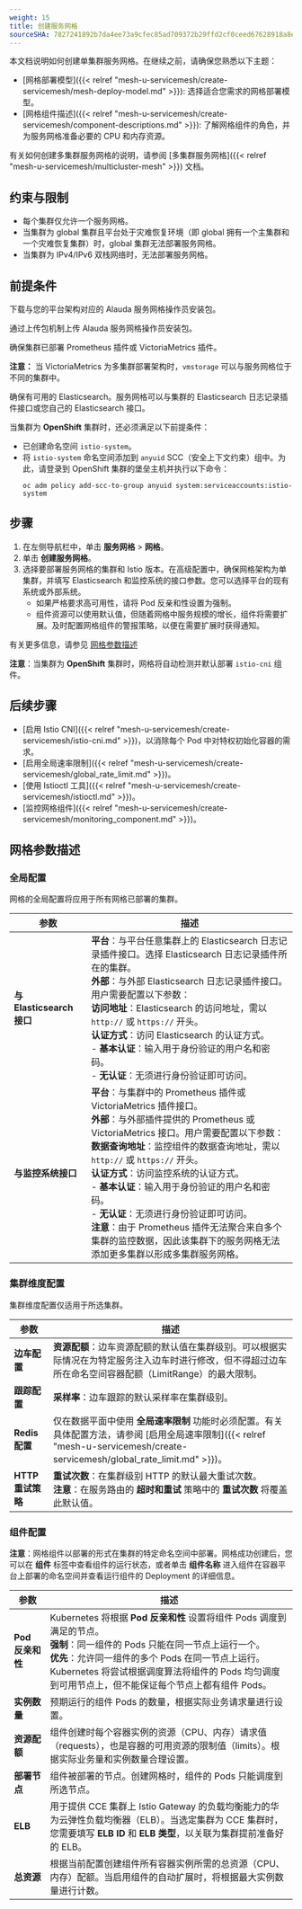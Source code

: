 ```yaml
---
weight: 15
title: 创建服务网格
sourceSHA: 7827241892b7da4ee73a9cfec85ad709372b29ffd2cf0ceed67628918a8e3bb8
---
```


本文档说明如何创建单集群服务网格。在继续之前，请确保您熟悉以下主题：

- \[网格部署模型]\({{< relref "mesh-u-servicemesh/create-servicemesh/mesh-deploy-model.md" >}}): 选择适合您需求的网格部署模型。
- \[网格组件描述]\({{< relref "mesh-u-servicemesh/create-servicemesh/component-descriptions.md" >}}): 了解网格组件的角色，并为服务网格准备必要的 CPU 和内存资源。

有关如何创建多集群服务网格的说明，请参阅 \[多集群服务网格]\({{< relref "mesh-u-servicemesh/multicluster-mesh" >}}) 文档。

## 约束与限制

- 每个集群仅允许一个服务网格。
- 当集群为 global 集群且平台处于灾难恢复环境（即 global 拥有一个主集群和一个灾难恢复集群）时，global 集群无法部署服务网格。
- 当集群为 IPv4/IPv6 双栈网络时，无法部署服务网格。

## 前提条件

下载与您的平台架构对应的 Alauda 服务网格操作员安装包。

通过上传包机制上传 Alauda 服务网格操作员安装包。

确保集群已部署 Prometheus 插件或 VictoriaMetrics 插件。

**注意：** 当 VictoriaMetrics 为多集群部署架构时，`vmstorage` 可以与服务网格位于不同的集群中。

确保有可用的 Elasticsearch。服务网格可以与集群的 Elasticsearch 日志记录插件接口或您自己的 Elasticsearch 接口。

当集群为 **OpenShift** 集群时，还必须满足以下前提条件：

- 已创建命名空间 `istio-system`。
- 将 `istio-system` 命名空间添加到 `anyuid` SCC（安全上下文约束）组中。为此，请登录到 OpenShift 集群的堡垒主机并执行以下命令：
  ```shell
  oc adm policy add-scc-to-group anyuid system:serviceaccounts:istio-system
  ```

## 步骤

1. 在左侧导航栏中，单击 **服务网格** > **网格**。
2. 单击 **创建服务网格**。
3. 选择要部署服务网格的集群和 Istio 版本。在高级配置中，确保网格架构为单集群，并填写 Elasticsearch 和监控系统的接口参数。您可以选择平台的现有系统或外部系统。
   - 如果严格要求高可用性，请将 Pod 反亲和性设置为强制。
   - 组件资源可以使用默认值，但随着网格中服务规模的增长，组件将需要扩展。及时配置网格组件的警报策略，以便在需要扩展时获得通知。

有关更多信息，请参见 [网格参数描述](#mesh_parm_desc)

**注意**：当集群为 **OpenShift** 集群时，网格将自动检测并默认部署 `istio-cni` 组件。

## 后续步骤

- \[启用 Istio CNI]\({{< relref "mesh-u-servicemesh/create-servicemesh/istio-cni.md" >}})，以消除每个 Pod 中对特权初始化容器的需求。
- \[启用全局速率限制]\({{< relref "mesh-u-servicemesh/create-servicemesh/global\_rate\_limit.md" >}})。
- \[使用 Istioctl 工具]\({{< relref "mesh-u-servicemesh/create-servicemesh/istioctl.md" >}})。
- \[监控网格组件]\({{< relref "mesh-u-servicemesh/create-servicemesh/monitoring\_component.md" >}})。

## <span id="mesh_parm_desc">网格参数描述</span>

### 全局配置

网格的全局配置将应用于所有网格已部署的集群。

| 参数                                 | 描述                                                                                                                                                                                                                                                                                                                                                                                                                                                                                                                                                                                                                                                                                                                                                                                                                                        |
| ------------------------------------ | ------------------------------------------------------------------------------------------------------------------------------------------------------------------------------------------------------------------------------------------------------------------------------------------------------------------------------------------------------------------------------------------------------------------------------------------------------------------------------------------------------------------------------------------------------------------------------------------------------------------------------------------------------------------------------------------------------------------------------------------------------------------------------------------------------------------------------------------ |
| **与 Elasticsearch 接口**           | **平台**：与平台任意集群上的 Elasticsearch 日志记录插件接口。选择 Elasticsearch 日志记录插件所在的集群。<br>**外部**：与外部 Elasticsearch 日志记录插件接口。用户需要配置以下参数：<br>**访问地址**：Elasticsearch 的访问地址，需以 `http://` 或 `https://` 开头。<br>**认证方式**：访问 Elasticsearch 的认证方式。<br>- **基本认证**：输入用于身份验证的用户名和密码。<br>- **无认证**：无须进行身份验证即可访问。                                                                                                                                                                                                                                            |
| **与监控系统接口**                   | **平台**：与集群中的 Prometheus 插件或 VictoriaMetrics 插件接口。<br>**外部**：与外部插件提供的 Prometheus 或 VictoriaMetrics 接口。用户需要配置以下参数：<br>**数据查询地址**：监控组件的数据查询地址，需以 `http://` 或 `https://` 开头。<br>**认证方式**：访问监控系统的认证方式。<br>- **基本认证**：输入用于身份验证的用户名和密码。<br>- **无认证**：无须进行身份验证即可访问。<br>**注意**：由于 Prometheus 插件无法聚合来自多个集群的监控数据，因此该集群下的服务网格无法添加更多集群以形成多集群服务网格。 |

### 集群维度配置

集群维度配置仅适用于所选集群。

| 参数                           | 描述                                                                                                                                                                                                                                                                                                     |
| ----------------------------- | --------------------------------------------------------------------------------------------------------------------------------------------------------------------------------------------------------------------------------------------------------------------------------------------------------- |
| **边车配置**                  | **资源配额**：边车资源配额的默认值在集群级别。可以根据实际情况在为特定服务注入边车时进行修改，但不得超过边车所在命名空间容器配额（LimitRange）的最大限制。                                                                                                                                                                             |
| **跟踪配置**                  | **采样率**：边车跟踪的默认采样率在集群级别。                                                                                                                                                                                                                                                              |
| **Redis 配置**                | 仅在数据平面中使用 **全局速率限制** 功能时必须配置。有关具体配置方法，请参阅 \[启用全局速率限制]\({{< relref "mesh-u-servicemesh/create-servicemesh/global\_rate\_limit.md" >}})。                                                                                                                  |
| **HTTP 重试策略**            | **重试次数**：在集群级别 HTTP 的默认最大重试次数。<br>**注意**：在服务路由的 **超时和重试** 策略中的 **重试次数** 将覆盖此默认值。                                                                                                                                                                        |

### 组件配置

**注意**：网格组件以部署的形式在集群的特定命名空间中部署。网格成功创建后，您可以在 **组件** 标签中查看组件的运行状态，或者单击 **组件名称** 进入组件在容器平台上部署的命名空间并查看运行组件的 Deployment 的详细信息。

| 参数                              | 描述                                                                                                                                                                                                                                                                                                                                                                           |
| --------------------------------- | ------------------------------------------------------------------------------------------------------------------------------------------------------------------------------------------------------------------------------------------------------------------------------------------------------------------------------------------------------------------------------ |
| **Pod 反亲和性**                | Kubernetes 将根据 **Pod 反亲和性** 设置将组件 Pods 调度到满足的节点。<br>**强制**：同一组件的 Pods 只能在同一节点上运行一个。<br>**优先**：允许同一组件的多个 Pods 在同一节点上运行。Kubernetes 将尝试根据调度算法将组件的 Pods 均匀调度到可用节点上，但不能保证每个节点上都有组件 Pods。                                                  |
| **实例数量**                    | 预期运行的组件 Pods 的数量，根据实际业务请求量进行设置。                                                                                                                                                                                                                                                                                                                 |
| **资源配额**                    | 组件创建时每个容器实例的资源（CPU、内存）请求值（requests），也是容器的可用资源的限制值（limits）。根据实际业务量和实例数量合理设置。                                                                                                                                                                                                                                                                                |
| **部署节点**                    | 组件被部署的节点。创建网格时，组件的 Pods 只能调度到所选节点。                                                                                                                                                                                                                                                                                                                 |
| **ELB**                          | 用于提供 CCE 集群上 Istio Gateway 的负载均衡能力的华为云弹性负载均衡器（ELB）。当选定集群为 CCE 集群时，您需要填写 **ELB ID** 和 **ELB 类型**，以关联为集群提前准备好的 ELB。                                                                                                                                                                                                                  |
| **总资源**                      | 根据当前配置创建组件所有容器实例所需的总资源（CPU、内存）配额。当启用组件的自动扩展时，将根据最大实例数量进行计数。                                                                                                                                                                                                                                                                  |
